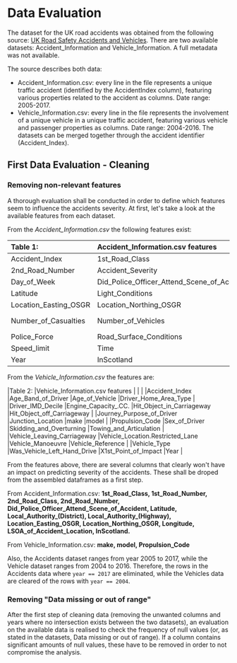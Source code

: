 # Data Evaluation

The dataset for the UK road accidents was obtained from the following source: [UK Road Safety Accidents and Vehicles](https://www.kaggle.com/tsiaras/uk-road-safety-accidents-and-vehicles).
There are two available datasets: Accident_Information and Vehicle_Information. A full metadata was not available.

The source describes both data:
* Accident_Information.csv: every line in the file represents a unique traffic accident (identified by the AccidentIndex column), featuring various properties related to the accident as columns. Date range: 2005-2017.
* Vehicle_Information.csv: every line in the file represents the involvement of a unique vehicle in a unique traffic accident, featuring various vehicle and passenger properties as columns. Date range: 2004-2016.
The datasets can be merged together through the accident identifier (Accident_Index).

## First Data Evaluation - Cleaning
### Removing non-relevant features
A thorough evaluation shall be conducted in order to define which features seem to influence the accidents severity. At first, let's take a look at the available features from each dataset.

From the *Accident_Information.csv* the following features exist: 

 |Table 1:                   |Accident_Information.csv features           |                                  |                                        |
 |:---                       |:---                                        |:---                              |:---                                    | 
 |Accident_Index             |1st_Road_Class                              |1st_Road_Number                   |2nd_Road_Class                          | 
 |2nd_Road_Number            |Accident_Severity                           |Carriageway_Hazards               |Date                                    |
 |Day_of_Week                |Did_Police_Officer_Attend_Scene_of_Accident |Junction_Control                  |Junction_Detail                         |
 |Latitude                   |Light_Conditions                            |Local_Authority_(District)        |Local_Authority_(Highway)               |
 |Location_Easting_OSGR      |Location_Northing_OSGR                      |Longitude                         |LSOA_of_Accident_Location               |
 |Number_of_Casualties       |Number_of_Vehicles                          |Pedestrian_Crossing-Human_Control |Pedestrian_Crossing-Physical_Facilities |
 |Police_Force               |Road_Surface_Conditions                     |Road_Type                         |Special_Conditions_at_Site              |
 |Speed_limit                |Time                                        |Urban_or_Rural_Area               |Weather_Conditions                      |
 |Year                       |InScotland                                  |  

From the *Vehicle_Information.csv* the features are:

|Table 2:                    |Vehicle_Information.csv features            |                                  |                                        |
|Accident_Index              |Age_Band_of_Driver                          |Age_of_Vehicle                    |Driver_Home_Area_Type                   |
|Driver_IMD_Decile           |Engine_Capacity_.CC.                        |Hit_Object_in_Carriageway         |Hit_Object_off_Carriageway              |
|Journey_Purpose_of_Driver   |Junction_Location                           |make                              |model                                   |
|Propulsion_Code             |Sex_of_Driver                               |Skidding_and_Overturning          |Towing_and_Articulation                 |
|Vehicle_Leaving_Carriageway |Vehicle_Location.Restricted_Lane            |Vehicle_Manoeuvre                 |Vehicle_Reference                       |
|Vehicle_Type                |Was_Vehicle_Left_Hand_Drive                 |X1st_Point_of_Impact              |Year                                    |

From the features above, there are several columns that clearly won't have an impact on predicting severity of the accidents. These shall be droped from the assembled dataframes as a first step.

From Accident_Information.csv:
**1st_Road_Class, 1st_Road_Number, 2nd_Road_Class, 2nd_Road_Number, Did_Police_Officer_Attend_Scene_of_Accident, Latitude, Local_Authority_(District), Local_Authority_(Highway), Location_Easting_OSGR, Location_Northing_OSGR, Longitude, LSOA_of_Accident_Location, InScotland.**  

From Vehicle_Information.csv:
**make, model, Propulsion_Code**  

Also, the Accidents dataset ranges from year 2005 to 2017, while the Vehicle dataset ranges from 2004 to 2016. Therefore, the rows in the Accidents data where `year == 2017` are eliminated, while the Vehicles data are cleared of the rows with `year == 2004`.

### Removing "Data missing or out of range"
After the first step of cleaning data (removing the unwanted columns and years where no intersection exists between the two datasets), an evaluation on the available data is realised to check the frequency of null values (or, as stated in the datasets, Data missing or out of range). If a column contains significant amounts of null values, these have to be removed in order to not compromise the analysis.


